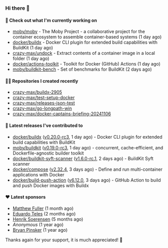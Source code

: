 ### Hi there 👋

#### 👷 Check out what I'm currently working on

- [moby/moby](https://github.com/moby/moby) - The Moby Project - a collaborative project for the container ecosystem to assemble container-based systems (1 day ago)
- [docker/buildx](https://github.com/docker/buildx) - Docker CLI plugin for extended build capabilities with BuildKit (1 day ago)
- [crazy-max/undock](https://github.com/crazy-max/undock) - Extract contents of a container image in a local folder (1 day ago)
- [docker/actions-toolkit](https://github.com/docker/actions-toolkit) - Toolkit for Docker (GitHub) Actions (1 day ago)
- [moby/buildkit-bench](https://github.com/moby/buildkit-bench) - Set of benchmarks for BuildKit (2 days ago)

#### 👨‍💻 Repositories I created recently

- [crazy-max/buildx-2905](https://github.com/crazy-max/buildx-2905)
- [crazy-max/test-setup-docker](https://github.com/crazy-max/test-setup-docker)
- [crazy-max/releases-json-test](https://github.com/crazy-max/releases-json-test)
- [crazy-max/go-longpath-win](https://github.com/crazy-max/go-longpath-win)
- [crazy-max/docker-captains-briefing-20241106](https://github.com/crazy-max/docker-captains-briefing-20241106)

#### 🚀 Latest releases I've contributed to

- [docker/buildx](https://github.com/docker/buildx) ([v0.20.0-rc3](https://github.com/docker/buildx/releases/tag/v0.20.0-rc3), 1 day ago) - Docker CLI plugin for extended build capabilities with BuildKit
- [moby/buildkit](https://github.com/moby/buildkit) ([v0.19.0-rc3](https://github.com/moby/buildkit/releases/tag/v0.19.0-rc3), 1 day ago) - concurrent, cache-efficient, and Dockerfile-agnostic builder toolkit
- [docker/buildkit-syft-scanner](https://github.com/docker/buildkit-syft-scanner) ([v1.6.0-rc.1](https://github.com/docker/buildkit-syft-scanner/releases/tag/v1.6.0-rc.1), 2 days ago) - BuildKit Syft scanner
- [docker/compose](https://github.com/docker/compose) ([v2.32.4](https://github.com/docker/compose/releases/tag/v2.32.4), 3 days ago) - Define and run multi-container applications with Docker
- [docker/build-push-action](https://github.com/docker/build-push-action) ([v6.12.0](https://github.com/docker/build-push-action/releases/tag/v6.12.0), 3 days ago) - GitHub Action to build and push Docker images with Buildx

#### ❤️ Latest sponsors
- [Matthew Fuller](https://github.com/mathematics333) (1 month ago)
- [Eduardo Teles](https://github.com/eduardoteles17) (2 months ago)
- [Henrik Soerensen](https://github.com/hsoerensen) (5 months ago)
- _Anonymous_ (1 year ago)
- [Bryan Pinsker](https://github.com/BryanPinsker) (1 year ago)

Thanks again for your support, it is much appreciated! 🙏
